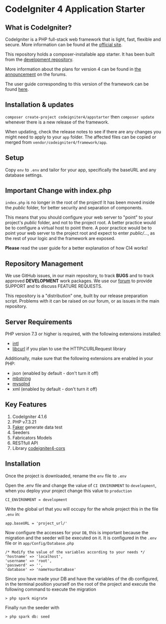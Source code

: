 # CodeIgniter 4 Application Starter

## What is CodeIgniter?

CodeIgniter is a PHP full-stack web framework that is light, fast, flexible and secure.
More information can be found at the [official site](http://codeigniter.com).

This repository holds a composer-installable app starter.
It has been built from the
[development repository](https://github.com/codeigniter4/CodeIgniter4).

More information about the plans for version 4 can be found in [the announcement](http://forum.codeigniter.com/thread-62615.html) on the forums.

The user guide corresponding to this version of the framework can be found
[here](https://codeigniter4.github.io/userguide/).

## Installation & updates

`composer create-project codeigniter4/appstarter` then `composer update` whenever
there is a new release of the framework.

When updating, check the release notes to see if there are any changes you might need to apply
to your `app` folder. The affected files can be copied or merged from
`vendor/codeigniter4/framework/app`.

## Setup

Copy `env` to `.env` and tailor for your app, specifically the baseURL
and any database settings.

## Important Change with index.php

`index.php` is no longer in the root of the project! It has been moved inside the *public* folder,
for better security and separation of components.

This means that you should configure your web server to "point" to your project's *public* folder, and
not to the project root. A better practice would be to configure a virtual host to point there. A poor practice would be to point your web server to the project root and expect to enter *public/...*, as the rest of your logic and the
framework are exposed.

**Please** read the user guide for a better explanation of how CI4 works!

## Repository Management

We use GitHub issues, in our main repository, to track **BUGS** and to track approved **DEVELOPMENT** work packages.
We use our [forum](http://forum.codeigniter.com) to provide SUPPORT and to discuss
FEATURE REQUESTS.

This repository is a "distribution" one, built by our release preparation script.
Problems with it can be raised on our forum, or as issues in the main repository.

## Server Requirements

PHP version 7.3 or higher is required, with the following extensions installed:

- [intl](http://php.net/manual/en/intl.requirements.php)
- [libcurl](http://php.net/manual/en/curl.requirements.php) if you plan to use the HTTP\CURLRequest library

Additionally, make sure that the following extensions are enabled in your PHP:

- json (enabled by default - don't turn it off)
- [mbstring](http://php.net/manual/en/mbstring.installation.php)
- [mysqlnd](http://php.net/manual/en/mysqlnd.install.php)
- xml (enabled by default - don't turn it off)

## Key Features

1. CodeIgniter 4.1.6
2. PHP v7.3.21
3. [Faker](https://fakerphp.github.io/) generate data test
4. Seeders
5. Fabricators Models
6. RESTfull API
7. Library [codeigniter4-cors](https://github.com/agungsugiarto/codeigniter4-cors)

## Installation

Once the project is downloaded, rename the `env` file to `.env`

Open the .env file and change the value of `CI ENVIRONMENT` to `development`, when you deploy your project change this value to `production`
```
CI_ENVIRONMENT = development
```

Write the global url that you will occupy for the whole project this in the file `.env` in:
```
app.baseURL = 'project_url/'
```

Now configure the accesses for your `DB`, this is important because the migration and the seeder will be executed on it. It is configured in the `.env` file or in `app/Config/Database.php`
```
/* Modify the value of the variables according to your needs */
'hostname' => 'localhost',
'username' => 'root',
'password' => '',
'database' => 'nameYourDataBase'

```

Since you have made your DB and have the variables of the db configured, in the terminal position yourself on the root of the project and execute the following command to execute the migration
```
> php spark migrate
```

Finally run the seeder with
```
> php spark db: seed
```
